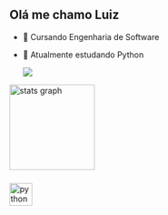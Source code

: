 ## Olá me chamo Luiz


- 🔭 Cursando Engenharia de Software
- 🌱 Atualmente estudando Python

    <a href="https://www.linkedin.com/in/luizeduardocorrea/" target="_blank"><img src="https://img.shields.io/badge/-LinkedIn-%230077B5?style=for-the-badge&logo=linkedin&logoColor=white" target="_blank"></a> 
  
</div>

<div align="Left">
  <img src="https://github-readme-stats.vercel.app/api?username=ducorrea&hide_title=false&hide_rank=false&show_icons=true&include_all_commits=true&count_private=true&disable_animations=false&theme=radical&locale=en&hide_border=false&order=1" height="150" alt="stats graph"  />
 
</div>

###

<div align="left">
  <img src="https://cdn.jsdelivr.net/gh/devicons/devicon/icons/python/python-original.svg" height="40" alt="python logo"  />
</div>

###


